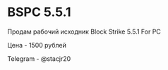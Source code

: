 # BSPC 5.5.1
Продам рабочий исходник Block Strike 5.5.1 For PC

Цена - 1500 рублей

Telegram - @stacjr20

